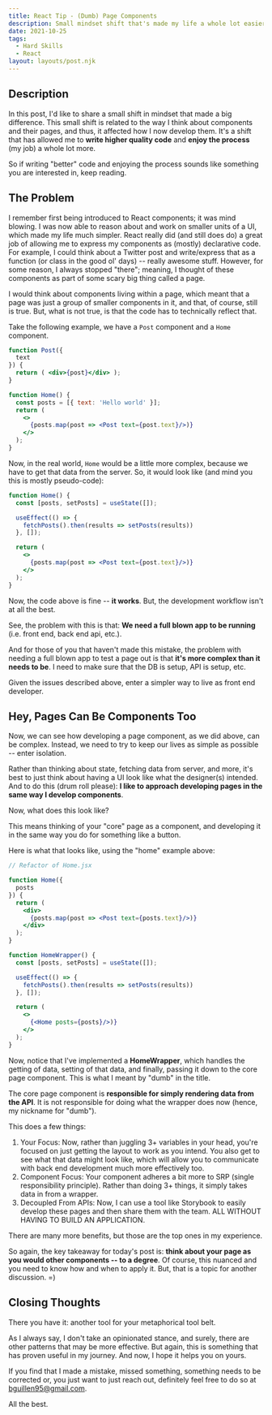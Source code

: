 ```yaml
---
title: React Tip - (Dumb) Page Components
description: Small mindset shift that's made my life a whole lot easier.
date: 2021-10-25
tags:
  - Hard Skills
  - React
layout: layouts/post.njk
---
```


## Description

In this post, I'd like to share a small shift in mindset that made a big difference.  This small shift is related to the way I think about components and their pages, and thus, it affected how I now develop them.  It's a shift that has allowed me to **write higher quality code** and **enjoy the process** (my job) a whole lot more.

So if writing "better" code and enjoying the process sounds like something you are interested in, keep reading.

## The Problem

I remember first being introduced to React components; it was mind blowing.  I was now able to reason about and work on smaller units of a UI,  which made my life much simpler.  React really did (and still does do) a great job of allowing me to express my components as (mostly) declarative code.  For example, I could think about a Twitter post and write/express that as a function (or class in the good ol' days) -- really awesome stuff.  However, for some reason, I always stopped "there"; meaning, I thought of these components as part of some scary big thing called a page.

I would think about components living within a page, which meant that a page was just a group of smaller components in it, and that, of course, still is true.  But, what is not true, is that the code has to technically reflect that.

Take the following example, we have a `Post` component and a `Home` component.

```jsx
function Post({
  text
}) {
  return ( <div>{post}</div> );
}

function Home() {
  const posts = [{ text: 'Hello world' }];
  return (
    <>
      {posts.map(post => <Post text={post.text}/>)}
    </>
  );
}
```

Now, in the real world, `Home` would be a little more complex, because we have to get that data from the server.  So, it would look like (and mind you this is mostly pseudo-code):

```jsx
function Home() {
  const [posts, setPosts] = useState([]);

  useEffect(() => {
    fetchPosts().then(results => setPosts(results))
  }, []);

  return (
    <>
      {posts.map(post => <Post text={post.text}/>)}
    </>
  );
}
```

Now, the code above is fine -- **it works**.  But, the development workflow isn't at all the best.

See, the problem with this is that: **We need a full blown app to be running** (i.e. front end, back end api, etc.).

And for those of you that haven't made this mistake, the problem with needing a full blown app to test a page out is that **it's more complex than it needs to be**.  I need to make sure that the DB is setup, API is setup, etc.

Given the issues described above, enter a simpler way to live as front end developer.

## Hey, Pages Can Be Components Too

Now, we can see how developing a page component, as we did above, can be complex.  Instead, we need to try to keep our lives as simple as possible -- enter isolation.

Rather than thinking about state, fetching data from server, and more, it's best to just think about having a UI look like what the designer(s) intended.  And to do this (drum roll please): **I like to approach developing pages in the same way I develop components**.

Now, what does this look like?

This means thinking of your "core" page as a component, and developing it in the same way you do for something like a button.

Here is what that looks like, using the "home" example above:

```jsx
// Refactor of Home.jsx

function Home({
  posts
}) {
  return (
    <div>
      {posts.map(post => <Post text={posts.text}/>)}
    </div>
  );
}

function HomeWrapper() {
  const [posts, setPosts] = useState([]);

  useEffect(() => {
    fetchPosts().then(results => setPosts(results))
  }, []);

  return (
    <>
      {<Home posts={posts}/>)}
    </>
  );
}
```

Now, notice that I've implemented a **HomeWrapper**, which handles the getting of data, setting of that data, and finally, passing it down to the core page component.  This is what I meant by "dumb" in the title.

The core page component is **responsible for simply rendering data from the API**.  It is not responsible for doing what the wrapper does now (hence, my nickname for "dumb").

This does a few things:

1. Your Focus: Now, rather than juggling 3+ variables in your head, you're focused on just getting the layout to work as you intend.  You also get to see what that data might look like, which will allow you to communicate with back end development much more effectively too.
2. Component Focus: Your component adheres a bit more to SRP (single responsibility principle).  Rather than doing 3+ things, it simply takes data in from a wrapper.
3. Decoupled From APIs: Now, I can use a tool like Storybook to easily develop these pages and then share them with the team.  ALL WITHOUT HAVING TO BUILD AN APPLICATION.

There are many more benefits, but those are the top ones in my experience.

So again, the key takeaway for today's post is: **think about your page as you would other components -- to a degree**.  Of course, this nuanced and you need to know how and when to apply it.  But, that is a topic for another discussion.  =)

## Closing Thoughts

There you have it: another tool for your metaphorical tool belt.

As I always say, I don't take an opinionated stance, and surely, there are other patterns that may be more effective.  But again, this is something that has proven useful in my journey.  And now, I hope it helps you on yours.

If you find that I made a mistake, missed something, something needs to be corrected or, you just want to just reach out, definitely feel free to do so at [bguillen95@gmail.com](mailto:bguillen95@gmail.com).

All the best.